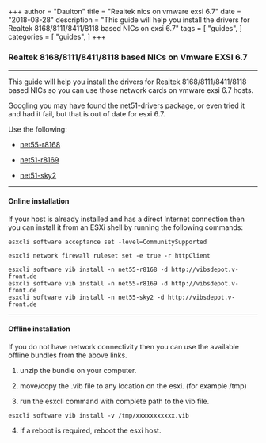 +++
author = "Daulton"
title = "Realtek nics on vmware exsi 6.7"
date = "2018-08-28"
description = "This guide will help you install the drivers for Realtek 8168/8111/8411/8118 based NICs on exsi 6.7"
tags = [
    "guides",
]
categories = [
    "guides",
]
+++

### Realtek 8168/8111/8411/8118 based NICs on Vmware EXSI 6.7
<!--more-->

----------

This guide will help you install the drivers for Realtek 8168/8111/8411/8118 based NICs so you can use those network cards on vmware exsi 6.7 hosts.

Googling you may have found the net51-drivers package, or even tried it and had it fail, but that is out of date for esxi 6.7.

Use the following:

- [net55-r8168](https://vibsdepot.v-front.de/wiki/index.php/Net55-r8168 "https://vibsdepot.v-front.de/wiki/index.php/Net55-r8168")
    
- [net51-r8169](https://vibsdepot.v-front.de/wiki/index.php/Net51-r8169 "https://vibsdepot.v-front.de/wiki/index.php/Net51-r8169")
    
- [net51-sky2](https://vibsdepot.v-front.de/wiki/index.php/Net51-sky2 "https://vibsdepot.v-front.de/wiki/index.php/Net51-sky2")
    

----------

#### Online installation

If your host is already installed and has a direct Internet connection then you can install it from an ESXi shell by running the following commands:

```
esxcli software acceptance set -level=CommunitySupported

esxcli network firewall ruleset set -e true -r httpClient

esxcli software vib install -n net55-r8168 -d http://vibsdepot.v-front.de
esxcli software vib install -n net55-r8169 -d http://vibsdepot.v-front.de
esxcli software vib install -n net55-sky2 -d http://vibsdepot.v-front.de
```

----------

#### Offline installation

If you do not have network connectivity then you can use the available offline bundles from the above links.

1. unzip the bundle on your computer.
    
2. move/copy the .vib file to any location on the esxi. (for example /tmp)
    
3. run the esxcli command with complete path to the vib file.
  
```
esxcli software vib install -v /tmp/xxxxxxxxxxx.vib
```

4. If a reboot is required, reboot the esxi host.

